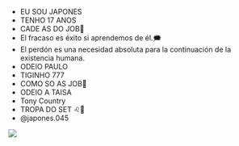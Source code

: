 - EU SOU JAPONES
- TENHO 17 ANOS
- CADE AS DO JOB🔞
- El fracaso es éxito si aprendemos de él.🗯️
- El perdón es una necesidad absoluta para la continuación de la existencia humana.
- ODEIO PAULO
- TIGINHO 777
- COMO SO AS JOB🔞
- ODEIO A TAISA
- Tony Country
- TROPA DO SET ♌🔞
- @japones.045

![](https://media.tenor.com/8JADcnp-LkcAAAAi/joker.gif)
